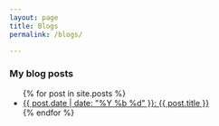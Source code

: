 ```yaml
---
layout: page
title: Blogs
permalink: /blogs/

---
```

### My blog posts

<ul>
  {% for post in site.posts %}
    <li>
      <a href="{{ post.url }}">{{ post.date | date: "%Y %b %d" }}: {{ post.title }}</a>
    </li>
  {% endfor %}
</ul>
